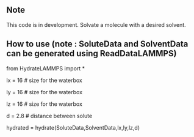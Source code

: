 ## Note

This code is in development. Solvate a molecule with a desired solvent.

## How to use (note : SoluteData and SolventData can be generated using ReadDataLAMMPS)

from HydrateLAMMPS import *

lx = 16 # size for the waterbox

ly = 16 # size for the waterbox

lz = 16 # size for the waterbox

d = 2.8 # distance between solute

hydrated = hydrate(SoluteData,SolventData,lx,ly,lz,d)

